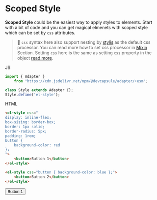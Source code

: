 # Scoped Style

**Scoped Style** could be the easiest way to apply styles to 
elements. Start with a bit of code and you can get magical elmenets with
scoped style which can be set by `css` attributes.

<el-blockquote>

> 💁 `css` syntax here also support nesting by [stylis](stylis.js.org)
> as the default css processor. You can read more how to set
> css processor in [Mixin](../mixin/#) Section. Setting `css` here
> is the same as setting `css` property in the object
> [read more](../usage/#element-style).

</el-blockquote>

<el-code-block>
    <div el="bar-top-left">JS</div>

```ts
import { Adapter }
    from "https://cdn.jsdelivr.net/npm/@devcapsule/adapter/+esm";

class Style extends Adapter {};
Style.define('el-style');
```
</el-code-block>

<el-code-block>
    <div el="bar-top-left">HTML</div>

```html
<el-style css="
display: inline-flex;
box-sizing: border-box;
border: 1px solid;
border-radius: 5px;
padding: 1rem;
button {
    background-color: red
};
">
    <button>Button 1</button>
</el-style>

<el-style css="button { background-color: blue };">
    <button>Button 2</button>
</el-style>
```
</el-code-block>

<el-style css="
display: inline-flex;
box-sizing: border-box;
border: 1px solid;
border-radius: 5px;
padding: 1rem;
button { background-color: red };
">
    <button>Button 1</button>
</el-style>

<div></div>

<!-- <el-style css="button { background-color: blue };">
    <button>Button 2</button>
</el-style> -->